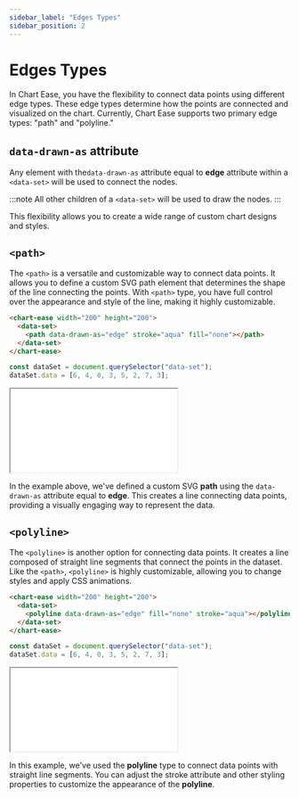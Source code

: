 ```yaml
---
sidebar_label: "Edges Types"
sidebar_position: 2
---
```


# Edges Types

In Chart Ease, you have the flexibility to connect data points using different edge types. These edge types determine how the points are connected and visualized on the chart. Currently, Chart Ease supports two primary edge types: "path" and "polyline."

## `data-drawn-as` attribute

Any element with the`data-drawn-as` attribute equal to **edge** attribute within a `<data-set>` will be used to connect the nodes.

:::note
All other children of a `<data-set>` will be used to draw the nodes.
:::

This flexibility allows you to create a wide range of custom chart designs and styles.

## `<path>`

The `<path>` is a versatile and customizable way to connect data points. It allows you to define a custom SVG path element that determines the shape of the line connecting the points. With `<path>` type, you have full control over the appearance and style of the line, making it highly customizable.

```html
<chart-ease width="200" height="200">
  <data-set>
    <path data-drawn-as="edge" stroke="aqua" fill="none"></path>
  </data-set>
</chart-ease>
```

```javascript
const dataSet = document.querySelector("data-set");
dataSet.data = [6, 4, 0, 3, 5, 2, 7, 3];
```

<iframe src="/samples/edge-types/path.html" style={{ width: '250px', height: '250px' }}></iframe>

In the example above, we've defined a custom SVG **path** using the `data-drawn-as` attribute equal to **edge**. This creates a line connecting data points, providing a visually engaging way to represent the data.

## `<polyline>`

The `<polyline>` is another option for connecting data points. It creates a line composed of straight line segments that connect the points in the dataset. Like the `<path>`, `<polyline>` is highly customizable, allowing you to change styles and apply CSS animations.

```html
<chart-ease width="200" height="200">
  <data-set>
    <polyline data-drawn-as="edge" fill="none" stroke="aqua"></polyline>
  </data-set>
</chart-ease>
```

```javascript
const dataSet = document.querySelector("data-set");
dataSet.data = [6, 4, 0, 3, 5, 2, 7, 3];
```

<iframe src="/samples/edge-types/polyline.html" style={{ width: '250px', height: '250px' }}></iframe>

In this example, we've used the **polyline** type to connect data points with straight line segments. You can adjust the stroke attribute and other styling properties to customize the appearance of the **polyline**.
